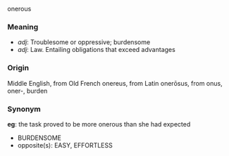 onerous
### Meaning
+ _adj_: Troublesome or oppressive; burdensome
+ _adj_: Law. Entailing obligations that exceed advantages

### Origin

Middle English, from Old French onereus, from Latin onerōsus, from onus, oner-, burden

### Synonym

__eg__: the task proved to be more onerous than she had expected

+ BURDENSOME
+ opposite(s): EASY, EFFORTLESS


